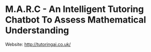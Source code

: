 # M.A.R.C - An Intelligent Tutoring Chatbot To Assess Mathematical Understanding

Website: http://tutoringai.co.uk/
